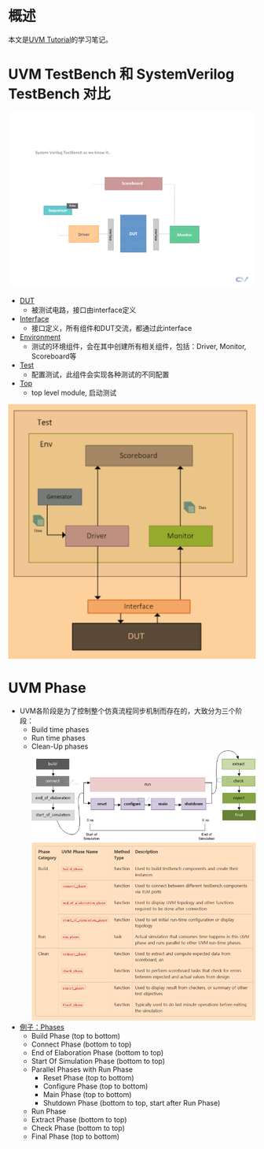 # 概述
本文是[UVM Tutorial](https://www.chipverify.com/uvm/uvm-tutorial)的学习笔记。

# UVM TestBench 和 SystemVerilog TestBench 对比
![UVM](./code/uvm-tb.gif)
* [DUT](./code/uvm-tb/dut_wrapper.sv)
    - 被测试电路，接口由interface定义
* [Interface](./code/uvm_tb/dut_if.sv)
    - 接口定义，所有组件和DUT交流，都通过此interface
* [Environment](./code/uvm_tb/my_pkg.sv)
    - 测试的环境组件，会在其中创建所有相关组件，包括：Driver, Monitor, Scoreboard等
* [Test](./code/uvm_tb/test_pkg.sv)
    - 配置测试，此组件会实现各种测试的不同配置
* [Top](./code/uvm_tb/tb_top.sv)
    - top level module, 启动测试

![TB](./code/testbenchComponent.png)

# UVM Phase
* UVM各阶段是为了控制整个仿真流程同步机制而存在的，大致分为三个阶段：
    - Build time phases
    - Run time phases
    - Clean-Up phases
![phases](./code/uvm-phases.png)
![details](./code/uvm-phases-details.png)
* [例子：Phases](./code/phases/my_pkg.sv)
    - Build Phase (top to bottom)
    - Connect Phase (bottom to top)
    - End of Elaboration Phase (bottom to top)
    - Start Of Simulation Phase (bottom to top)
    - Parallel Phases with Run Phase
        - Reset Phase (top to bottom)
        - Configure Phase (top to bottom)
        - Main Phase (top to bottom)
        - Shutdown Phase (bottom to top, start after Run Phase)
    - Run Phase
    - Extract Phase (bottom to top)
    - Check Phase (bottom to top)
    - Final Phase (top to bottom)